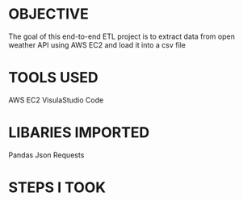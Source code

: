# OBJECTIVE

The goal of this end-to-end ETL project is to extract data from open weather API using AWS EC2 and load it into a csv file

# TOOLS USED

AWS EC2
VisulaStudio Code

# LIBARIES IMPORTED

Pandas
Json
Requests

# STEPS I TOOK



